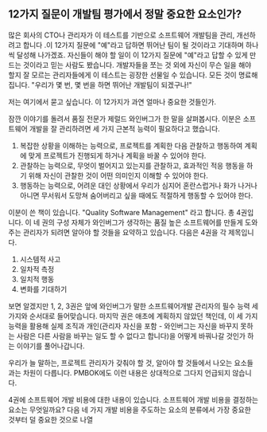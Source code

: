 ## 12가지 질문이 개발팀 평가에서 정말 중요한 요소인가?
많은 회사의 CTO나 관리자가 이 테스트를 기반으로 소프트웨어 개발팀을 관리, 개선하려고 합니다 .이 12가지 질문에 "예"라고 답하면 뛰어난 팀이 될 것이라고 기대하며 하나씩 달성해 나가겠죠. 자신들이 해야 할 일이 이 12가지 질문에 "예"라고 답할 수 있게 만드는 것이라고 믿는 사람도 봤습니다. 개발자들을 쪼는 것 외에 자신이 무슨 일을 해야 할지 잘 모르는 관리자들에게 이 테스트는 굉장한 선물일 수 있습니다. 모든 것이 명료해집니다. "우리가 몇 번, 몇 번을 하면 뛰어난 개발팀이 되겠구나!"

저는 여기에서 묻고 싶습니다. 이 12가지가 과연 얼마나 중요한 것들인가.

잠깐 이야기를 돌려서 품질 전문가 제럴드 와인버그가 한 말을 살펴봅시다. 이분은 소프트웨어 개발을 잘 관리하려면 세 가지 근본적 능력이 필요하다고 했습니다.

1. 복잡한 상황을 이해하는 능력으로, 프로젝트를 계획한 다음 관찰하고 행동하여 계획에 맞게 프로젝트가 진행되게 하거나 계획을 바꿀 수 있어야 한다.
2. 관찰하는 능력으로, 무엇이 벌어지고 있는지를 관찰하고, 효과적인 적응 행동을 하기 위해 자신이 관찰한 것이 어떤 의미인지 이해할 수 있어야 한다.
3. 행동하는 능력으로, 어려운 대인 상황에서 우리가 심지어 혼란스럽거나 화가 나거나 아니면 무서워서 도망쳐 숨어버리고 싶을 때에도 적절하게 행동할 수 있어야 한다.

이분이 쓴 책이 있습니다. "Quality Software Management" 라고 합니다. 총 4권입니다. 이 네 권의 구성 자체가 와인버그가 생각하는 품질 높은 소프트웨어를 만들게 도와주는 관리자가 되려면 알아야 할 것들을 요약하고 있습니다. 다음은 4권을 각 제목입니다.

1. 시스템적 사고
2. 일차적 측정
3. 일치적 행동
4. 변화를 기대하기

보면 알겠지만 1, 2, 3권은 앞에 와인버그가 말한 소프트웨어개발 관리자의 필수 능력 세 가지와 순서대로 들어맞습니다. 마지막 권은 애초에 계획하지 않았던 책인데, 이 세 가지 능력을 활용해 실제 조직과 개인(관리자 자신을 포함 - 와인버그는 자신을 바꾸지 못하는 사람은 다른 사람을 바꾸는 일도 할 수 없다고 합니다)을 어떻게 바꿔나갈 것인가 하는 이야기를 풀어나갑니다.

우리가 늘 말하는, 프로젝트 관리자가 갖춰야 할 것, 알아야 할 것들에서 나오는 요소들과는 차원이 다릅니다. PMBOK에도 이런 내용은 상대적으로 그다지 언급되지 않습니다.

4권에 소프트웨어 개발 비용에 대한 내용이 있습니다. 소프트웨어 개발 비용을 결정하는 요소는 무엇일까요? 다음 네 가지 개발 비용을 주도하는 요소의 분류에서 가장 중요한 것부터 덜 중요한 것으로 나열